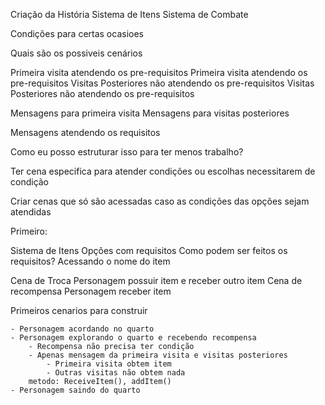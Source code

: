
Criação da História
Sistema de Itens
Sistema de Combate

Condições para certas ocasioes

Quais são os possiveis cenários

Primeira visita atendendo os pre-requisitos
Primeira visita atendendo os pre-requisitos
Visitas Posteriores não atendendo os pre-requisitos
Visitas Posteriores não atendendo os pre-requisitos


Mensagens para primeira visita
Mensagens para visitas posteriores

Mensagens atendendo os requisitos

Como eu posso estruturar isso para ter menos trabalho?

Ter cena especifica para atender condições
ou escolhas necessitarem de condição

Criar cenas que só são acessadas caso as condições das opções sejam atendidas

Primeiro:

 Sistema de Itens
 Opções com requisitos
    Como podem ser feitos os requisitos?
        Acessando o nome do item

 Cena de Troca
    Personagem possuir item e receber outro item
 Cena de recompensa
    Personagem receber item

Primeiros cenarios para construir

    - Personagem acordando no quarto
    - Personagem explorando o quarto e recebendo recompensa
        - Recompensa não precisa ter condição
        - Apenas mensagem da primeira visita e visitas posteriores
            - Primeira visita obtem item
            - Outras visitas não obtem nada
        metodo: ReceiveItem(), addItem()
    - Personagem saindo do quarto